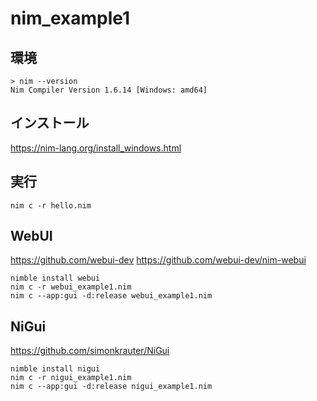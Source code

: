 # nim_example1

## 環境
```
> nim --version
Nim Compiler Version 1.6.14 [Windows: amd64]
```

## インストール
https://nim-lang.org/install_windows.html

## 実行
```
nim c -r hello.nim
```

## WebUI
https://github.com/webui-dev
https://github.com/webui-dev/nim-webui

```
nimble install webui
nim c -r webui_example1.nim
nim c --app:gui -d:release webui_example1.nim
```

## NiGui
https://github.com/simonkrauter/NiGui
```
nimble install nigui
nim c -r nigui_example1.nim
nim c --app:gui -d:release nigui_example1.nim
```